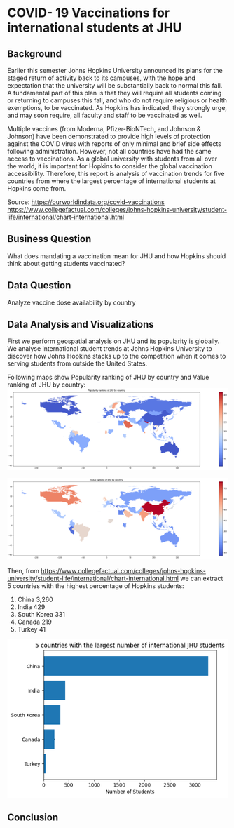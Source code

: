 # COVID- 19 Vaccinations for international students at JHU

## Background

Earlier this semester Johns Hopkins University announced its plans for the staged return of activity back to its campuses, with the hope and expectation that the university will be substantially back to normal this fall.  A fundamental part of this plan is that they will require all students coming or returning to campuses this fall, and who do not require religious or health exemptions, to be vaccinated. As Hopkins has indicated, they strongly urge, and may soon require, all faculty and staff to be vaccinated as well.

Multiple vaccines (from Moderna, Pfizer-BioNTech, and Johnson & Johnson) have been demonstrated to provide high levels of protection against the COVID virus with reports of only minimal and brief side effects following administration. However, not all countries have had the same access to vaccinations. As a global university with students from all over the world, it is important for Hopkins to consider the global vaccination accessibility. Therefore, this report is analysis of vaccination trends for five countries from where the largest percentage of international students at Hopkins come from. 

Source: https://ourworldindata.org/covid-vaccinations
        https://www.collegefactual.com/colleges/johns-hopkins-university/student-life/international/chart-international.html


## Business Question

What does mandating a vaccination mean for JHU and how Hopkins should think about getting students vaccinated?

## Data Question 

Analyze vaccine dose availability by country  


## Data Analysis and Visualizations

First we perform geospatial analysis on JHU and its popularity is globally. We analyse international student trends at Johns Hopkins University to discover how Johns Hopkins stacks up to the competition when it comes to serving students from outside the United States.

Following maps show Popularity ranking of JHU by country and Value ranking of JHU by country: 
![](https://github.com/DurdonaG/covidvaccination_for_jhustudents/blob/main/Images/PopularityRankingJHU.png) 

![](https://github.com/DurdonaG/covidvaccination_for_jhustudents/blob/main/Images/ValueRanking.png)

Then, from https://www.collegefactual.com/colleges/johns-hopkins-university/student-life/international/chart-international.html we can extract 5 countries with the highest percentage of Hopkins students:
1. China 3,260
2. India 429
3. South Korea 331
4. Canada 219 
5. Turkey 41 


![](https://github.com/DurdonaG/covidvaccination_for_jhustudents/blob/main/Images/international%20student%20countries.png)







## Conclusion 
